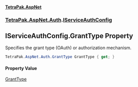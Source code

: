 #### [TetraPak.AspNet](index.md 'index')
### [TetraPak.AspNet.Auth](TetraPak_AspNet_Auth.md 'TetraPak.AspNet.Auth').[IServiceAuthConfig](TetraPak_AspNet_Auth_IServiceAuthConfig.md 'TetraPak.AspNet.Auth.IServiceAuthConfig')
## IServiceAuthConfig.GrantType Property
Specifies the grant type (OAuth) or authorization mechanism.   
```csharp
TetraPak.AspNet.Auth.GrantType GrantType { get; }
```
#### Property Value
[GrantType](TetraPak_AspNet_Auth_GrantType.md 'TetraPak.AspNet.Auth.GrantType')
